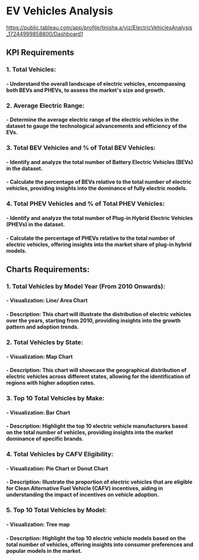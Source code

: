 # EV Vehicles Analysis
[https://public.tableau.com/app/profile/tinisha.a/viz/ElectricVehiclesAnalysis_17244999858800/Dashboard1
](url)
## KPI Requirements
### 1. Total Vehicles:
#### - Understand the overall landscape of electric vehicles, encompassing both BEVs and PHEVs, to assess the market's size and growth.
### 2. Average Electric Range:
#### - Determine the average electric range of the electric vehicles in the dataset to gauge the technological advancements and efficiency of the EVs.
### 3. Total BEV Vehicles and % of Total BEV Vehicles:
#### - Identify and analyze the total number of Battery Electric Vehicles (BEVs) in the dataset.
#### - Calculate the percentage of BEVs relative to the total number of electric vehicles, providing insights into the dominance of fully electric models.
### 4. Total PHEV Vehicles and % of Total PHEV Vehicles:
#### - Identify and analyze the total number of Plug-in Hybrid Electric Vehicles (PHEVs) in the dataset.
#### - Calculate the percentage of PHEVs relative to the total number of electric vehicles, offering insights into the market share of plug-in hybrid models.

## Charts Requirements:
### 1. Total Vehicles by Model Year (From 2010 Onwards):
#### - Visualization: Line/ Area Chart
#### - Description: This chart will illustrate the distribution of electric vehicles over the years, starting from 2010, providing insights into the growth pattern and adoption trends.
### 2. Total Vehicles by State:
#### - Visualization: Map Chart 
#### - Description: This chart will showcase the geographical distribution of electric vehicles across different states, allowing for the identification of regions with higher adoption rates.
### 3. Top 10 Total Vehicles by Make:
#### - Visualization: Bar Chart 
#### - Description: Highlight the top 10 electric vehicle manufacturers based on the total number of vehicles, providing insights into the market dominance of specific brands.
### 4. Total Vehicles by CAFV Eligibility:
#### - Visualization: Pie Chart or Donut Chart
#### - Description: Illustrate the proportion of electric vehicles that are eligible for Clean Alternative Fuel Vehicle (CAFV) incentives, aiding in understanding the impact of incentives on vehicle adoption.
### 5. Top 10 Total Vehicles by Model:
#### - Visualization: Tree map
#### - Description: Highlight the top 10 electric vehicle models based on the total number of vehicles, offering insights into consumer preferences and popular models in the market.
